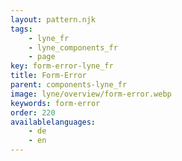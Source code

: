 ```yaml
---
layout: pattern.njk
tags: 
    - lyne_fr
    - lyne_components_fr
    - page
key: form-error-lyne_fr
title: Form-Error
parent: components-lyne_fr
image: lyne/overview/form-error.webp
keywords: form-error
order: 220
availablelanguages: 
    - de
    - en
---
```


